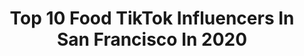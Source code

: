 ---
title: Top 10 Food TikTok Influencers In San Francisco In 2020
description: >-
  Find top food TikTok influencers in San Francisco in 2020. Most popular hashtags: #sanfrancisco #food #foodie #fyp.
platform: TikTok
hits: 37
text_top: Identify the most popular TikTok influencers on inBeat.
text_bottom: inBeat has 37 TikTok influencers like this in San Francisco, United States for you to pitch.
profiles:
  - username: "ven.ny"
    fullname: >-
      Venny G
    bio: >-
      19 y/o ( follow my insta^ ) From LA 🌴
    location: "United States"
    followers: 7559
    engagement: 900
    commentsToLikes: 0.026956
    id: ck83k2n528u160j782m6ks4w0
    verified: false
    hashtags: "#quarantine, #storytime, #food, #fyp"
  - username: "lemaraisbakery"
    fullname: >-
      lemaraisbakery
    bio: >-
      San Francisco 🥐 Delivering to doorsteps across US
    location: "United States"
    followers: 26200
    engagement: 816
    commentsToLikes: 0.004888
    id: ckb9b3fp7wo5f0j23c46dvf1n
    verified: false
    hashtags: "#hungry, #breakfast, #fyp, #brunch"
  - username: "fitchefmike"
    fullname: >-
      Chef Mike
    bio: >-
      Cook & Eat Like Mike ChopstickGang 🥢🔥 CEO of Everybody Eats
    location: "United States"
    followers: 26900
    engagement: 677
    commentsToLikes: 0.037856
    id: ckdt434znspap0j23aiq9boxr
    verified: false
    hashtags: "#noodle, #spicy, #cheese, #food"
  - username: "mr.hot_mani"
    fullname: >-
      mr.hot_mani
    bio: >-
      I'm a Hyderabadi❤️ in California SF 🇺🇲Full Videos in Instagram with recipes
    location: "United States"
    followers: 2739
    engagement: 234
    commentsToLikes: 0.045122
    id: ckcdrhkw3csv00j2355knq90l
    verified: false
    hashtags: "#tiktokchef, #chicken, #quarantine, #indian"
  - username: "allie.eats"
    fullname: >-
      Allie Eats
    bio: >-
      🍴food | life | recipes👩🏻‍🍳 📍san francisco say hi on insta @allie.eats
    location: "United States"
    followers: 52200
    engagement: 649
    commentsToLikes: 0.034763
    id: ckd6evi5r6jvm0j230rrgy6m3
    verified: false
    hashtags: "#tiktokfoodie, #learnontiktok, #sanfrancisco, #recipe"
  - username: "jahnadinh"
    fullname: >-
      JAHNA DINH
    bio: >-
      i like clothes n stuff
    location: "United States"
    followers: 31800
    engagement: 1221
    commentsToLikes: 0.020297
    id: ck9857ob2rfvd0j7859vsfbn9
    verified: false
    hashtags: "#foryou, #style, #family, #couple"
  - username: "juliasinch23"
    fullname: >-
      Julia❤️
    bio: >-
      San Francisco, California Professional traveler 👣🧳🦅
    location: "United States"
    followers: 48900
    engagement: 816
    commentsToLikes: 0.057163
    id: ck8fb1mhj52v40j78lohbfsaq
    verified: false
    hashtags: "#travelblogger, #disney, #california, #halloween"
  - username: "eattravelrock"
    fullname: >-
      Kelly Rizzo
    bio: >-
      TV Host Food/Travel/Lifestyle Expert IG @eattravelrock Mrs. @bobsaget
    location: "United States"
    followers: 168200
    engagement: 1023
    commentsToLikes: 0.020429
    id: ck80oq80jj7lk0j78wd2t1otg
    verified: true
    hashtags: "#pumpkinrecipes, #airtravel, #covidsafety, #travelsafety"
  - username: "mario0o0o0o0o0o"
    fullname: >-
      Mario
    bio: >-
      Daily Vlog Eating hella vegan food ⬇️SS2021 Merch Available! ⬇️
    location: "United States"
    followers: 31200
    engagement: 983
    commentsToLikes: 0.030908
    id: ck9fmcoylsnrp0j78anl0x3yk
    verified: false
    hashtags: "#dolorespark, #duet, #munchies, #sanfrancisco"
  - username: "feedmeimei"
    fullname: >-
      feedmeimei
    bio: >-
      📍sf bay area ig: feedmeimei 👇 weekly food vlogs👇
    location: "United States"
    followers: 306500
    engagement: 2573
    commentsToLikes: 0.009480
    id: ckbf1tckeo7e30j23fse38hhj
    verified: false
    hashtags: "#food, #bayarea, #drinks, #cute"
---